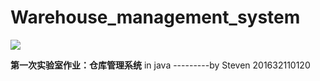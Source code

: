# Warehouse_management_system

![](https://github.com/StevenIIV/Warehouse_management_system/blob/master/image/logo.png)

<strong>第一次实验室作业：仓库管理系统</strong> in java
                            ---------by Steven 201632110120
